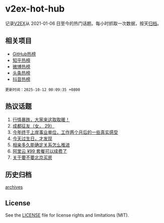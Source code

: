# v2ex-hot-hub

 记录[V2EX](https://www.v2ex.com/)从 2021-01-06 日至今的热门话题。每小时抓取一次数据，按天[归档](archives)。
 
 ## 相关项目

- [GitHub热榜](https://github.com/snaildev/github-hot-hub)
- [知乎热榜](https://github.com/snaildev/zhihu-hot-hub)
- [微博热榜](https://github.com/snaildev/weibo-hot-hub)
- [头条热榜](https://github.com/snaildev/toutiao-hot-hub)
- [抖音热榜](https://github.com/snaildev/douyin-hot-hub)


 `更新时间：2025-10-12 00:09:35 +0800`

## 热议话题

1. [行情暴跌，大家来这取取暖！](https://www.v2ex.com/t/1164449)
1. [成都征友（女， 29）](https://www.v2ex.com/t/1164393)
1. [今年终于上岸事业单位，工作两个月后的一些真实感受](https://www.v2ex.com/t/1164420)
1. [今天过生日，才发现](https://www.v2ex.com/t/1164430)
1. [相亲多久能确定关系怎么推进](https://www.v2ex.com/t/1164431)
1. [阿里云 ¥99 套餐可以续费了](https://www.v2ex.com/t/1164423)
1. [关于要不要北京买房](https://www.v2ex.com/t/1164388)

## 历史归档

[archives](archives)

## License

See the [LICENSE](LICENSE) file for license rights and limitations (MIT).

